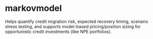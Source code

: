# markovmodel
Helps quantify credit migration risk, expected recovery timing, scenario stress testing, and supports model-based pricing/position sizing for opportunistic credit investments (like NPE portfolios).
